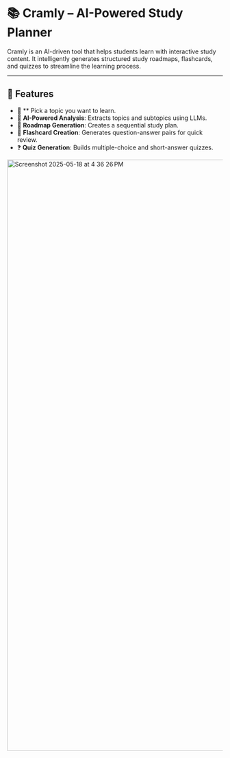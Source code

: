 # 📚 Cramly – AI-Powered Study Planner

Cramly is an AI-driven tool that helps students learn with interactive study content. It intelligently generates structured study roadmaps, flashcards, and quizzes to streamline the learning process.

---

## 🚀 Features

- 📄 ** Pick a topic you want to learn.
- 🧠 **AI-Powered Analysis**: Extracts topics and subtopics using LLMs.
- 📌 **Roadmap Generation**: Creates a sequential study plan.
- 🎴 **Flashcard Creation**: Generates question-answer pairs for quick review.
- ❓ **Quiz Generation**: Builds multiple-choice and short-answer quizzes.


  
<img width="1380" alt="Screenshot 2025-05-18 at 4 36 26 PM" src="https://github.com/user-attachments/assets/83e4c1c4-7304-49cc-b26a-a6681e4bf760" />
